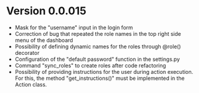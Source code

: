 # Version 0.0.015

- Mask for the "username" input in the login form
- Correction of bug that repeated the role names in the top right side menu of the dashboard
- Possibility of defining dynamic names for the roles through @role() decorator
- Configuration of the "default password" function in the settings.py
- Command "sync_roles" to create roles after code refactoring
- Possibility of providing instructions for the user during action execution. For this, the method "get_instructions()" must be implemented in the Action class.
